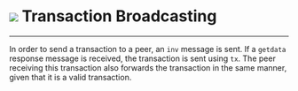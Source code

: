 # <img class="dcr-icon" src="/img/dcr-icons/Transactions.svg" /> Transaction Broadcasting

---

<!-- TODO jholdstock: Need to validate this paragraph. Also would be good to define `txt -->
In order to send a transaction to a peer, an `inv` message is sent.
If a `getdata` response message is received, the transaction is sent using `tx`.
The peer receiving this transaction also forwards the transaction in the same manner,
given that it is a valid transaction.
